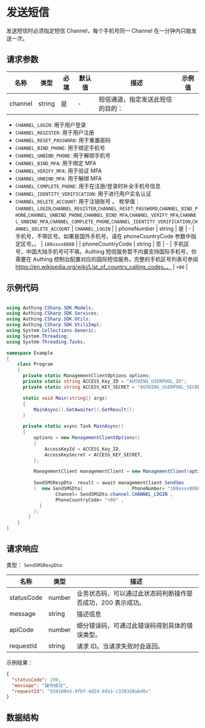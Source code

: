 # 发送短信

<!--
  警告⚠️：
  不要直接修改该文档，
  https://github.com/Authing/authing-docs-factory
  使用该项目进行生成
-->

<LastUpdated />

发送短信时必须指定短信 Channel，每个手机号同一 Channel 在一分钟内只能发送一次。

## 请求参数

| 名称 | 类型 | 必填 | 默认值 | 描述 | 示例值 |
| ---- | ---- | ---- | ---- | ---- | ---- |
| channel | string | 是 | - | 短信通道，指定发送此短信的目的：
- `CHANNEL_LOGIN`: 用于用户登录
- `CHANNEL_REGISTER`: 用于用户注册
- `CHANNEL_RESET_PASSWORD`: 用于重置密码
- `CHANNEL_BIND_PHONE`: 用于绑定手机号
- `CHANNEL_UNBIND_PHONE`: 用于解绑手机号
- `CHANNEL_BIND_MFA`: 用于绑定 MFA
- `CHANNEL_VERIFY_MFA`: 用于验证 MFA
- `CHANNEL_UNBIND_MFA`: 用于解绑 MFA
- `CHANNEL_COMPLETE_PHONE`: 用于在注册/登录时补全手机号信息  
- `CHANNEL_IDENTITY_VERIFICATION`: 用于进行用户实名认证
- `CHANNEL_DELETE_ACCOUNT`: 用于注销账号
      。  枚举值：`CHANNEL_LOGIN`,`CHANNEL_REGISTER`,`CHANNEL_RESET_PASSWORD`,`CHANNEL_BIND_PHONE`,`CHANNEL_UNBIND_PHONE`,`CHANNEL_BIND_MFA`,`CHANNEL_VERIFY_MFA`,`CHANNEL_UNBIND_MFA`,`CHANNEL_COMPLETE_PHONE`,`CHANNEL_IDENTITY_VERIFICATION`,`CHANNEL_DELETE_ACCOUNT` | `CHANNEL_LOGIN` |
| phoneNumber | string | 是 | - | 手机号，不带区号。如果是国外手机号，请在 phoneCountryCode 参数中指定区号。。   | `188xxxx8888` |
| phoneCountryCode | string | 否 | - | 手机区号，中国大陆手机号可不填。Authing 短信服务暂不内置支持国际手机号，你需要在 Authing 控制台配置对应的国际短信服务。完整的手机区号列表可参阅 https://en.wikipedia.org/wiki/List_of_country_calling_codes。。   | `+86` |


## 示例代码

```csharp

using Authing.CSharp.SDK.Models;
using Authing.CSharp.SDK.Services;
using Authing.CSharp.SDK.Utils;
using Authing.CSharp.SDK.UtilsImpl;
using System.Collections.Generic;
using System.Threading;
using System.Threading.Tasks;

namespace Example
{
    class Program
    {
      private static ManagementClientOptions options;
      private static string ACCESS_Key_ID = "AUTHING_USERPOOL_ID";
      private static string ACCESS_KEY_SECRET = "AUTHING_USERPOOL_SECRET";

      static void Main(string[] args)
      {
          MainAsync().GetAwaiter().GetResult();
      }

      private static async Task MainAsync()
      {
          options = new ManagementClientOptions()
          {
              AccessKeyId = ACCESS_Key_ID,
              AccessKeySecret = ACCESS_KEY_SECRET,
          };

          ManagementClient managementClient = new ManagementClient(options);
        
          SendSMSRespDto  result = await managementClient.SendSms
          (  new SendSMSDto{                  PhoneNumber= "188xxxx8888" ,
                  Channel= SendSMSDto.channel.CHANNEL_LOGIN ,
                  PhoneCountryCode= "+86" ,
            }
          );
        }
    }
}

```



## 请求响应

类型： `SendSMSRespDto`

| 名称 | 类型 | 描述 |
| ---- | ---- | ---- |
| statusCode | number | 业务状态码，可以通过此状态码判断操作是否成功，200 表示成功。 |
| message | string | 描述信息 |
| apiCode | number | 细分错误码，可通过此错误码得到具体的错误类型。 |
| requestId | string | 请求 ID。当请求失败时会返回。 |



示例结果：

```json
{
  "statusCode": 200,
  "message": "操作成功",
  "requestId": "934108e5-9fbf-4d24-8da1-c330328abd6c"
}
```

## 数据结构


